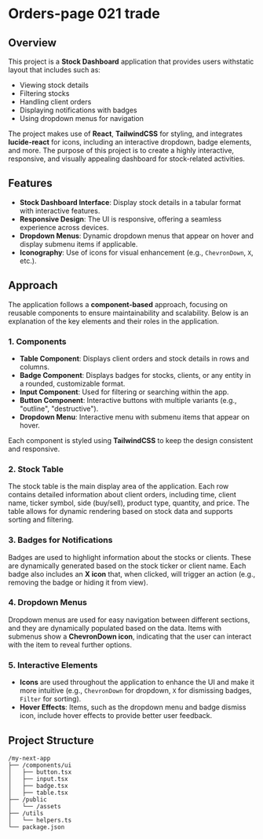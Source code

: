 # Orders-page 021 trade

## Overview

This project is a **Stock Dashboard** application that provides users withstatic layout that includes such as:
- Viewing stock details
- Filtering stocks
- Handling client orders
- Displaying notifications with badges
- Using dropdown menus for navigation

The project makes use of **React**, **TailwindCSS** for styling, and integrates **lucide-react** for icons, including an interactive dropdown, badge elements, and more. The purpose of this project is to create a highly interactive, responsive, and visually appealing dashboard for stock-related activities.

## Features

- **Stock Dashboard Interface**: Display stock details in a tabular format with interactive features.
- **Responsive Design**: The UI is responsive, offering a seamless experience across devices.
- **Dropdown Menus**: Dynamic dropdown menus that appear on hover and display submenu items if applicable.
- **Iconography**: Use of icons for visual enhancement (e.g., `ChevronDown`, `X`, etc.).

## Approach

The application follows a **component-based** approach, focusing on reusable components to ensure maintainability and scalability. Below is an explanation of the key elements and their roles in the application.

### 1. **Components**

- **Table Component**: Displays client orders and stock details in rows and columns.
- **Badge Component**: Displays badges for stocks, clients, or any entity in a rounded, customizable format.
- **Input Component**: Used for filtering or searching within the app.
- **Button Component**: Interactive buttons with multiple variants (e.g., "outline", "destructive").
- **Dropdown Menu**: Interactive menu with submenu items that appear on hover.
  
Each component is styled using **TailwindCSS** to keep the design consistent and responsive.

### 2. **Stock Table**

The stock table is the main display area of the application. Each row contains detailed information about client orders, including time, client name, ticker symbol, side (buy/sell), product type, quantity, and price. The table allows for dynamic rendering based on stock data and supports sorting and filtering.

### 3. **Badges for Notifications**

Badges are used to highlight information about the stocks or clients. These are dynamically generated based on the stock ticker or client name. Each badge also includes an **X icon** that, when clicked, will trigger an action (e.g., removing the badge or hiding it from view).

### 4. **Dropdown Menus**

Dropdown menus are used for easy navigation between different sections, and they are dynamically populated based on the data. Items with submenus show a **ChevronDown icon**, indicating that the user can interact with the item to reveal further options.

### 5. **Interactive Elements**

- **Icons** are used throughout the application to enhance the UI and make it more intuitive (e.g., `ChevronDown` for dropdown, `X` for dismissing badges, `Filter` for sorting).
- **Hover Effects**: Items, such as the dropdown menu and badge dismiss icon, include hover effects to provide better user feedback.


## Project Structure

```plaintext
/my-next-app
├── /components/ui
│   ├── button.tsx
│   ├── input.tsx
│   ├── badge.tsx
│   ├── table.tsx
├── /public
│   └── /assets
├── /utils
│   └── helpers.ts
└── package.json
```
